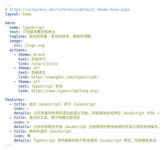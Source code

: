 ```yaml
---
# https://vitepress.dev/reference/default-theme-home-page
layout: home

hero:
  name: TypeScript
  text: 介绍基本概念和用法
  tagline: 面向初学者：复杂的技术，简单的讲解
  image:
    src: /logo.svg
  actions:
    - theme: brand
      text: 开始学习
      link: /start/intro
    - theme: alt
      text: 查看原文
      link: https://wangdoc.com/typescript/
    - theme: alt
      text: TypeScript 官网
      link: https://www.typescriptlang.org/

features:
  - title: 始于 JavaScript，终于 JavaScript
    icon: ✏️
    details: 从开发者所熟悉的语法和语义开始，并能编译出纯净的 JavaScript 代码，运行在任何浏览器上或任何支持 ECMAScript 3 的 JavaScript 引擎中。
  - title: 强大的工具，用于构建大型项目
    icon: ⚙️
    details: 允许开发和在开发 JavaScript 应用程序时使用高效的开发工具和常用操作，比如静态检查和代码重构，能够让代码的静态验证有很大的不同。
  - title: 拥有先进的 JavaScript
    icon: 📚
    details: TypeScript 提供最新的和不断发展的 JavaScript 特性，包括哪些来自 2015 年的 ECMAScript 和未来的提案中的特性，以帮助建立壮健的组件。
---
```


<style>
:root {
  --vp-home-hero-name-color: transparent;
  --vp-home-hero-name-background: -webkit-linear-gradient(120deg, #f0c330 5%, #3b99d9 75%);

  --vp-home-hero-image-background-image: linear-gradient(-45deg, #f0c330 50%, #3b99d9 50%);
  --vp-home-hero-image-filter: blur(40px);
}

@media (min-width: 640px) {
  :root {
    --vp-home-hero-image-filter: blur(56px);
  }
}

@media (min-width: 960px) {
  :root {
    --vp-home-hero-image-filter: blur(72px);
  }
}
</style>

